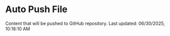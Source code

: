 # Auto Push File

Content that will be pushed to GitHub repository.
Last updated: 06/30/2025, 10:18:10 AM